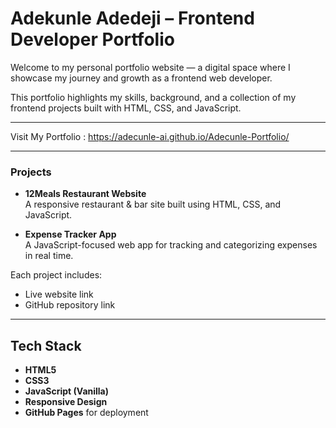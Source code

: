 # Adekunle Adedeji – Frontend Developer Portfolio

Welcome to my personal portfolio website — a digital space where I showcase my journey and growth as a frontend web developer.

This portfolio highlights my skills, background, and a collection of my frontend projects built with HTML, CSS, and JavaScript.

---

Visit My Portfolio : https://adecunle-ai.github.io/Adecunle-Portfolio/  

---

### Projects  
- **12Meals Restaurant Website**  
  A responsive restaurant & bar site built using HTML, CSS, and JavaScript.

- **Expense Tracker App**  
  A JavaScript-focused web app for tracking and categorizing expenses in real time.

Each project includes:
- Live website link
- GitHub repository link

---

## Tech Stack
- **HTML5**
- **CSS3**
- **JavaScript (Vanilla)**
- **Responsive Design**
- **GitHub Pages** for deployment

